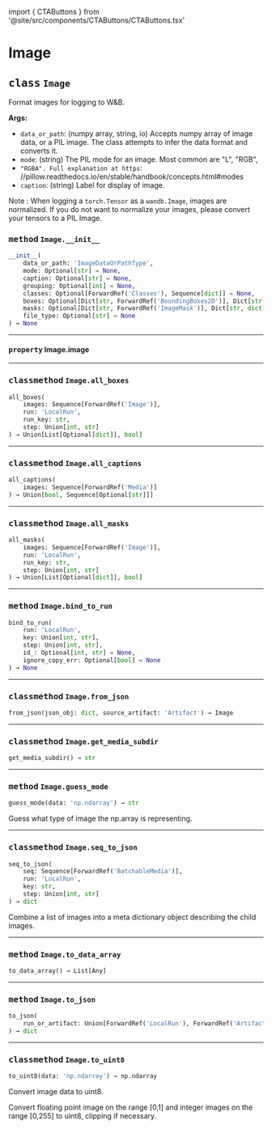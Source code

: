 import { CTAButtons } from '@site/src/components/CTAButtons/CTAButtons.tsx'

# Image

<CTAButtons githubLink='https://github.com/wandb/wandb/blob/main/wandb/sdk/data_types/image.py'/>




## <kbd>class</kbd> `Image`
Format images for logging to W&B. 



**Args:**
 
 - `data_or_path`:  (numpy array, string, io) Accepts numpy array of  image data, or a PIL image. The class attempts to infer  the data format and converts it. 
 - `mode`:  (string) The PIL mode for an image. Most common are "L", "RGB", 
 - `"RGBA". Full explanation at https`: //pillow.readthedocs.io/en/stable/handbook/concepts.html#modes 
 - `caption`:  (string) Label for display of image. 

Note : When logging a `torch.Tensor` as a `wandb.Image`, images are normalized. If you do not want to normalize your images, please convert your tensors to a PIL Image. 





### <kbd>method</kbd> `Image.__init__`

```python
__init__(
    data_or_path: 'ImageDataOrPathType',
    mode: Optional[str] = None,
    caption: Optional[str] = None,
    grouping: Optional[int] = None,
    classes: Optional[ForwardRef('Classes'), Sequence[dict]] = None,
    boxes: Optional[Dict[str, ForwardRef('BoundingBoxes2D')], Dict[str, dict]] = None,
    masks: Optional[Dict[str, ForwardRef('ImageMask')], Dict[str, dict]] = None,
    file_type: Optional[str] = None
) → None
```






---

#### <kbd>property</kbd> Image.image







---

### <kbd>classmethod</kbd> `Image.all_boxes`

```python
all_boxes(
    images: Sequence[ForwardRef('Image')],
    run: 'LocalRun',
    run_key: str,
    step: Union[int, str]
) → Union[List[Optional[dict]], bool]
```





---

### <kbd>classmethod</kbd> `Image.all_captions`

```python
all_captions(
    images: Sequence[ForwardRef('Media')]
) → Union[bool, Sequence[Optional[str]]]
```





---

### <kbd>classmethod</kbd> `Image.all_masks`

```python
all_masks(
    images: Sequence[ForwardRef('Image')],
    run: 'LocalRun',
    run_key: str,
    step: Union[int, str]
) → Union[List[Optional[dict]], bool]
```





---

### <kbd>method</kbd> `Image.bind_to_run`

```python
bind_to_run(
    run: 'LocalRun',
    key: Union[int, str],
    step: Union[int, str],
    id_: Optional[int, str] = None,
    ignore_copy_err: Optional[bool] = None
) → None
```





---

### <kbd>classmethod</kbd> `Image.from_json`

```python
from_json(json_obj: dict, source_artifact: 'Artifact') → Image
```





---

### <kbd>classmethod</kbd> `Image.get_media_subdir`

```python
get_media_subdir() → str
```





---

### <kbd>method</kbd> `Image.guess_mode`

```python
guess_mode(data: 'np.ndarray') → str
```

Guess what type of image the np.array is representing. 

---

### <kbd>classmethod</kbd> `Image.seq_to_json`

```python
seq_to_json(
    seq: Sequence[ForwardRef('BatchableMedia')],
    run: 'LocalRun',
    key: str,
    step: Union[int, str]
) → dict
```

Combine a list of images into a meta dictionary object describing the child images. 

---

### <kbd>method</kbd> `Image.to_data_array`

```python
to_data_array() → List[Any]
```





---

### <kbd>method</kbd> `Image.to_json`

```python
to_json(
    run_or_artifact: Union[ForwardRef('LocalRun'), ForwardRef('Artifact')]
) → dict
```





---

### <kbd>classmethod</kbd> `Image.to_uint8`

```python
to_uint8(data: 'np.ndarray') → np.ndarray
```

Convert image data to uint8. 

Convert floating point image on the range [0,1] and integer images on the range [0,255] to uint8, clipping if necessary.